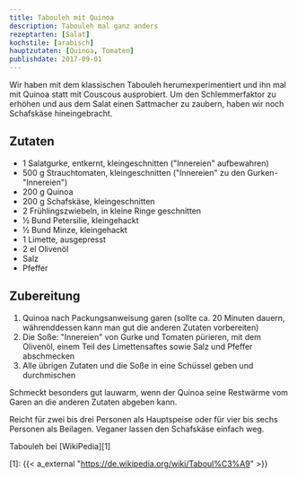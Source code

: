 ```yaml
---
title: Tabouleh mit Quinoa
description: Tabouleh mal ganz anders
rezeptarten: [Salat]
kochstile: [arabisch]
hauptzutaten: [Quinoa, Tomaten]
publishdate: 2017-09-01
---
```

Wir haben mit dem klassischen Tabouleh herumexperimentiert und ihn mal mit Quinoa statt mit Couscous ausprobiert. Um den Schlemmerfaktor zu erhöhen und aus dem Salat einen Sattmacher zu zaubern, haben wir noch Schafskäse hineingebracht.

## Zutaten

- 1 Salatgurke, entkernt, kleingeschnitten ("Innereien" aufbewahren)
- 500 g Strauchtomaten, kleingeschnitten ("Innereien" zu den Gurken-"Innereien")
- 200 g Quinoa
- 200 g Schafskäse, kleingeschnitten
- 2 Frühlingszwiebeln, in kleine Ringe geschnitten
- ½ Bund Petersilie, kleingehackt
- ½ Bund Minze, kleingehackt
- 1 Limette, ausgepresst
- 2 el Olivenöl
- Salz
- Pfeffer

## Zubereitung

1. Quinoa nach Packungsanweisung garen (sollte ca. 20 Minuten dauern, währenddessen kann man gut die anderen Zutaten vorbereiten)
2. Die Soße: "Innereien" von Gurke und Tomaten pürieren, mit dem Olivenöl, einem Teil des Limettensaftes sowie Salz und Pfeffer abschmecken
3. Alle übrigen Zutaten und die Soße in eine Schüssel geben und durchmischen

Schmeckt besonders gut lauwarm, wenn der Quinoa seine Restwärme vom Garen an die anderen Zutaten abgeben kann.

Reicht für zwei bis drei Personen als Hauptspeise oder für vier bis sechs Personen als Beilagen. Veganer lassen den Schafskäse einfach weg.

Tabouleh bei [WikiPedia][1]

[1]: {{< a_external "https://de.wikipedia.org/wiki/Taboul%C3%A9" >}}

